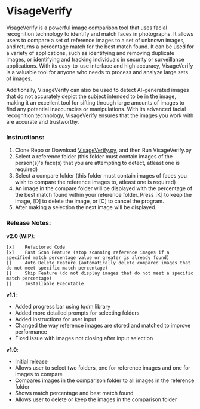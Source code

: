 # VisageVerify
 VisageVerify is a powerful image comparison tool that uses facial recognition technology to identify and match faces in photographs. It allows users to compare a set of reference images to a set of unknown images, and returns a percentage match for the best match found. It can be used for a variety of applications, such as identifying and removing duplicate images, or identifying and tracking individuals in security or surveillance applications. With its easy-to-use interface and high accuracy, VisageVerify is a valuable tool for anyone who needs to process and analyze large sets of images. 

 Additionally, VisageVerify can also be used to detect AI-generated images that do not accurately depict the subject intended to be in the image, making it an excellent tool for sifting through large amounts of images to find any potential inaccuracies or manipulations. With its advanced facial recognition technology, VisageVerify ensures that the images you work with are accurate and trustworthy.
 



### Instructions:
 1. Clone Repo or Download [VisageVerify.py](https://github.com/kaylazy/VisageVerify/blob/main/VisageVerify.py), and then Run VisageVerify.py
 2. Select a reference folder (this folder must contain images of the person(s)'s face(s) that you are attempting to detect, atleast one is required)
 3. Select a compare folder (this folder must contain images of faces you wish to compare the reference images to, atleast one is required)
 4. An image in the compare folder will be displayed with the percentage of the best match found within your reference folder. Press [K] to keep the image, [D] to delete the image, or [C] to cancel the program.
 5. After making a selection the next image will be displayed.




### Release Notes:

**v2.0 (WIP)**:

    [x]    Refactored Code
    [x]    Fast Scan Feature (stop scanning reference images if a specified match percentage value or greater is already found)
    []     Auto Delete Feature (automatically delete compared images that do not meet specific match percentage)
    []     Skip Feature (do not display images that do not meet a specific match percentage)
    []     Installable Executable

**v1.1**:

-    Added progress bar using tqdm library
-    Added more detailed prompts for selecting folders
-    Added instructions for user input 
-    Changed the way reference images are stored and matched to improve performance
-    Fixed issue with images not closing after input selection

**v1.0**:

 -   Initial release
 -   Allows user to select two folders, one for reference images and one for images to compare
 -   Compares images in the comparison folder to all images in the reference folder
 -   Shows match percentage and best match found
 -   Allows user to delete or keep the images in the comparison folder